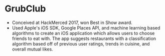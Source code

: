 # GrubClub
* Conceived at HackMerced 2017, won Best in Show award.
* Used Apple's iOS SDK, Google Places API, and machine learning based algorithms to create an iOS application which allows users to choose friends to eat with. The app suggests restaurants with a classification algorithm based off of previous user ratings, trends in cuisine, and overall mutual likes.

